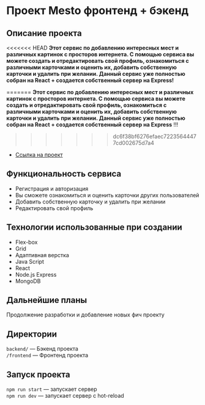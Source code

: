 # Проект Mesto фронтенд + бэкенд

## Описание проекта
<<<<<<< HEAD
**Этот сервис по добавлению интересных мест и различных картинок с просторов интернета. С помощью сервиса вы можете создать и отредактировать свой профиль, ознакомиться с различными карточками и оценить их, добавить собственную карточки и удалить при желании. Данный сервис уже полностью собран на React + создается собственный сервер на Express!**

=======
**Этот сервис по добавлению интересных мест и различных картинок с просторов интернета. С помощью сервиса вы можете создать и отредактировать свой профиль, ознакомиться с различными карточками и оценить их, добавить собственную карточки и удалить при желании. Данный сервис уже полностью собран на React + создается собственный сервер на Express**
!!!
>>>>>>> dc6f38bf6276efaec72235644477cd002675d7a4
* [Ссылка на проект](https://mesto.alex.students.nomoreparties.space)

## Функциональность сервиса
* Регистрация и авторизация
* Вы сможете ознакомиться и оценить карточки других пользователей
* Добавить собственную карточку и удалить при желании
* Редактировать свой профиль

## Технологии использованные при создании
* Flex-box
* Grid
* Адаптивная верстка
* Java Script
* React
* Node.js Express
* MongoDB

## Дальнейшие планы
Продолжение разработки и добавление новых фич проекту

## Директории

`backend/` — Бэкенд проекта  
`/frontend` — Фронтенд проекта  

## Запуск проекта

`npm run start` — запускает сервер   
`npm run dev` — запускает сервер с hot-reload
